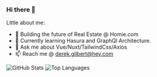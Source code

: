 ### Hi there 👋

Little about me: 

- 🏡 Building the future of Real Estate @ Homie.com
- 🌱 Currently learning Hasura and GraphQl Architecture.
- 💬 Ask me about Vue/Nuxt/TailwindCss/Axios
- 📫 Reach me @ derek.gilbert@hey.com


![GitHub Stats](https://github-readme-stats.vercel.app/api?username=derekalangilbert&show_icons=true&&line_height=40)
![Top Languages](https://github-readme-stats.vercel.app/api/top-langs/?username=derekalangilbert&show_icons=true)
